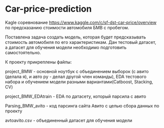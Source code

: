 # Car-price-prediction
Kagle соревнование https://www.kaggle.com/c/sf-dst-car-price/overview по предсказанию стоимости автомобиля БМВ с пробегом.

Поставлена задача создать модель, которая будет предсказывать стоимость автомобиля по его характеристикам.
Дан тестовый датасет, а датасет для обучения модели необходимо подготовить самостоятельно.

К проекту прикреплены файлы:

project_BMW - основной ноутбук с объединением выборок (с авито (делала я), и авто ру - делал другой член команды), EDA тестового набора и обучением модели разными вариантами(Catboost, Stacking, CV)

project_BMW_EDAtrain - EDA по датасету, который парсила с авито

Parsing_BMW_avito - код парсинга сайта Авито с целью сбора данных по проекту

avtoavito.csv - объединенный датасет для обучения модели
